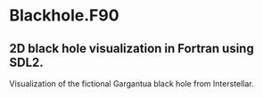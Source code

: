 # Blackhole.F90
## 2D black hole visualization in Fortran using SDL2. 

Visualization of the fictional Gargantua black hole from Interstellar.